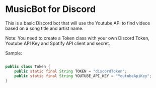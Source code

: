 # MusicBot for Discord

This is a basic Discord bot that will use the Youtube APi to find videos based on a song title and artist name.

Note: You need to create a Token class with your own Discord Token, Youtube API Key and Spotify API client and secret.

Sample: 

```java

public class Token {
    public static final String TOKEN = "discordToken";
    public static final String YOUTUBE_API_KEY = "YoutubeApiKey";
}

```
